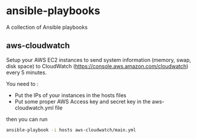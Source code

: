 # ansible-playbooks
A collection of Ansible playbooks


aws-cloudwatch
-------
Setup your AWS EC2 instances to send system information (memory, swap, disk space) to CloudWatch (https://console.aws.amazon.com/cloudwatch) every 5 minutes.

You need to :
- Put the IPs of your instances in the hosts files
- Put some proper AWS Access key and secret key in the aws-cloudwatch.yml file

then you can run
```bash
ansible-playbook -i hosts aws-cloudwatch/main.yml
```
